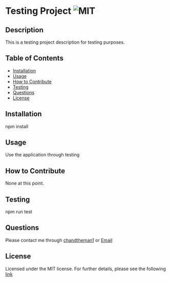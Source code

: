 # Testing Project               ![MIT](https://img.shields.io/badge/License-MIT-brightgreen)

## Description

This is a testing project description for testing purposes.

## Table of Contents
  - [Installation](#installation)
  - [Usage](#usage)
  - [How to Contribute](#how-to-contribute)
  - [Testing](#testing)
  - [Questions](#questions)
  - [License](#license)

## Installation
  
npm install

## Usage
       
Use the application through testing

## How to Contribute

None at this point.

## Testing
  
npm run test

## Questions

Please contact me through [chandtheman1](https://github.com/chandtheman1) or [Email](mailto:chandler.liang123@gmail.com)

## License

Licensed under the MIT license.
For further details, please see the following [link](https://opensource.org/licenses/MIT)
  


    